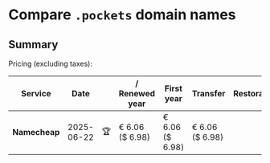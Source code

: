# Compare `.pockets` domain names

## Summary

Pricing (excluding taxes):

| Service | Date |  | / Renewed year | First year | Transfer | Restoration |
|--|--|--|--|--|--|--|
| **Namecheap** | 2025-06-22 | 🏆 | € 6.06<br>($ 6.98) | € 6.06<br>($ 6.98) | € 6.06<br>($ 6.98) |  |
